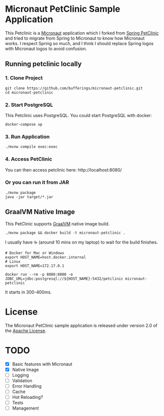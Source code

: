 # Micronaut PetClinic Sample Application

This Petclinic is a [Micronaut](https://micronaut.io/) application which I forked from [Spring PetClinic](https://github.com/spring-projects/spring-petclinic) and tried to migrate from Spring to Micronaut to know how Micronaut works. I respect Spring so much, and I think I should replace Spring logos with Micronaut logos to avoid confusion.

## Running petclinic locally

### 1. Clone Project

```
git clone https://github.com/bufferings/micronaut-petclinic.git
cd micronaut-petclinic
```

### 2. Start PostgreSQL

This Petclinic uses PostgreSQL. You could start PostgreSQL with docker:

```
docker-compose up
```

### 3. Run Application

```
./mvnw compile exec:exec
```

### 4. Access PetClinic

You can then access petclinic here: http://localhost:8080/

### Or you can run it from JAR

```
./mvnw package
java -jar target/*.jar
```

## GraalVM Native Image

This PetClinic supports [GraalVM](https://www.graalvm.org/) native image build.

```
./mvnw package && docker build -t micronaut-petclinic .
```

I usually have ☕ (around 10 mins on my laptop) to wait for the build finishes.

```
# Docker for Mac or Windows
export HOST_NAME=host.docker.internal
# Linux
export HOST_NAME=172.17.0.1

docker run --rm -p 8080:8080 -e JDBC_URL=jdbc:postgresql://${HOST_NAME}:5432/petclinic micronaut-petclinic
```

It starts in 300-400ms.

# License

The Micronaut PetClinic sample application is released under version 2.0 of the [Apache License](https://www.apache.org/licenses/LICENSE-2.0).

# TODO

- [x] Basic features with Micronaut
- [x] Native Image
- [ ] Logging
- [ ] Validation
- [ ] Error Handling
- [ ] Cache
- [ ] Hot Reloading?
- [ ] Tests
- [ ] Management
